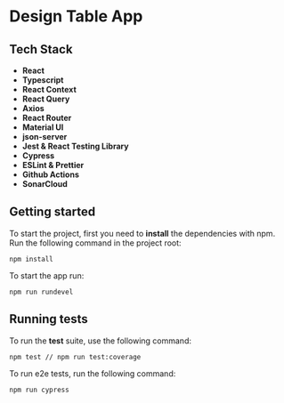 # **Design Table App**

## **Tech Stack**

- **React**
- **Typescript**
- **React Context**
- **React Query**
- **Axios**
- **React Router**
- **Material UI**
- **json-server**
- **Jest & React Testing Library**
- **Cypress**
- **ESLint & Prettier**
- **Github Actions**
- **SonarCloud**

## **Getting started**

To start the project, first you need to **install** the dependencies with npm. Run the following command in the project root:

```
npm install
```

To start the app run:

```
npm run rundevel
```

## **Running tests**

To run the **test** suite, use the following command:

```
npm test // npm run test:coverage
```

To run e2e tests, run the following command:

```
npm run cypress
```
